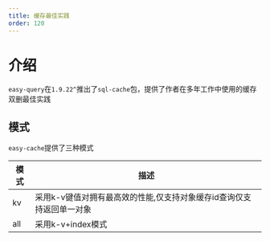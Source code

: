 ```yaml
---
title: 缓存最佳实践
order: 120
---
```


# 介绍
`easy-query`在`1.9.22^`推出了`sql-cache`包，提供了作者在多年工作中使用的缓存双删最佳实践

## 模式
`easy-cache`提供了三种模式


模式  | 描述  
--- | --- 
kv |  采用k-v键值对拥有最高效的性能,仅支持对象缓存id查询仅支持返回单一对象
all |  采用k-v+index模式